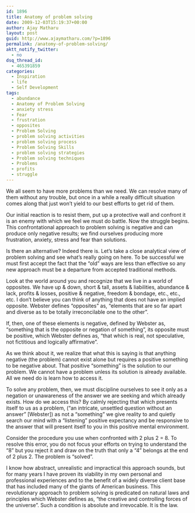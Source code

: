 ```yaml
---
id: 1896
title: Anatomy of problem solving
date: 2009-12-03T15:19:37+00:00
author: Ajay Matharu
layout: post
guid: http://www.ajaymatharu.com/?p=1896
permalink: /anatomy-of-problem-solving/
aktt_notify_twitter:
  - no
dsq_thread_id:
  - 465391859
categories:
  - Inspiration
  - life
  - Self Development
tags:
  - abundance
  - Anatomy of Problem Solving
  - anxiety stress
  - Fear
  - frustration
  - opposites
  - Problem Solving
  - problem solving activities
  - problem solving process
  - Problem Solving Skills
  - problem solving strategies
  - Problem solving techniques
  - Problems
  - profits
  - struggle
---
```

We all seem to have more problems than we need. We can resolve many of them without any trouble, but once in a while a really difficult situation comes along that just won’t yield to our best efforts to get rid of them.

Our initial reaction is to resist them, put up a protective wall and confront it is an enemy with which we feel we must do battle. Now the struggle begins. This confrontational approach to problem solving is negative and can produce only negative results; we find ourselves producing more frustration, anxiety, stress and fear than solutions.

Is there an alternative? Indeed there is. Let’s take a close analytical view of problem solving and see what’s really going on here. To be successful we must first accept the fact that the “old” ways are less than effective so any new approach must be a departure from accepted traditional methods.

Look at the world around you and recognize that we live in a world of opposites. We have up & down, short & tall, assets & liabilities, abundance & lack, profits & losses, positive & negative, freedom & bondage, etc., etc., etc. I don’t believe you can think of anything that does not have an implied opposite. Webster defines “opposites” as, “elements that are so far apart and diverse as to be totally irreconcilable one to the other”.

If, then, one of these elements is negative, defined by Webster as, “something that is the opposite or negation of something”, its opposite must be positive, which Webster defines as, “that which is real, not speculative, not fictitious and logically affirmative”. 

As we think about it, we realize that what this is saying is that anything negative (the problem) cannot exist alone but requires a positive something to be negative about. That positive “something” is the solution to our problem. We cannot have a problem unless its solution is already available. All we need do is learn how to access it.

To solve any problem, then, we must discipline ourselves to see it only as a negation or unawareness of the answer we are seeking and which already exists. How do we access this? By calmly rejecting that which presents itself to us as a problem, (“an intricate, unsettled question without an answer” [Webster]) as not a “something” we give reality to and quietly search our mind with a “listening” positive expectancy and be responsive to the answer that will present itself to you in this positive mental environment.

Consider the procedure you use when confronted with 2 plus 2 = 8. To resolve this error, you do not focus your efforts on trying to understand the “8” but you reject it and draw on the truth that only a “4” belongs at the end of 2 plus 2. The problem is “solved”.

I know how abstract, unrealistic and impractical this approach sounds, but for many years I have proven its viability in my own personal and professional experiences and to the benefit of a widely diverse client base that has included many of the giants of American business. This revolutionary approach to problem solving is predicated on natural laws and principles which Webster defines as, “the creative and controlling forces of the universe”. Such a condition is absolute and irrevocable. It is the law.